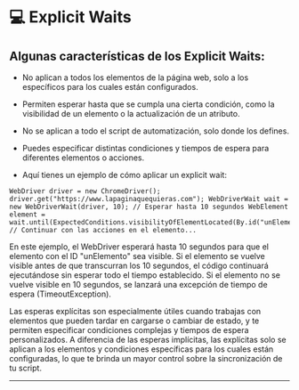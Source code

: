# :computer: Explicit Waits

## Algunas características de los Explicit Waits:

- No aplican a todos los elementos de la página web, solo a los específicos para los cuales están configurados.

- Permiten esperar hasta que se cumpla una cierta condición, como la visibilidad de un elemento o la actualización de un atributo.

- No se aplican a todo el script de automatización, solo donde los defines.

- Puedes especificar distintas condiciones y tiempos de espera para diferentes elementos o acciones.

- Aquí tienes un ejemplo de cómo aplicar un explicit wait:

```
WebDriver driver = new ChromeDriver(); driver.get("https://www.lapaginaquequieras.com"); WebDriverWait wait = new WebDriverWait(driver, 10); // Esperar hasta 10 segundos WebElement element = wait.until(ExpectedConditions.visibilityOfElementLocated(By.id("unElemento"))); // Continuar con las acciones en el elemento...
```


En este ejemplo, el WebDriver esperará hasta 10 segundos para que el elemento con el ID "unElemento" sea visible. Si el elemento se vuelve visible antes de que transcurran los 10 segundos, el código continuará ejecutándose sin esperar todo el tiempo establecido. Si el elemento no se vuelve visible en 10 segundos, se lanzará una excepción de tiempo de espera (TimeoutException).

Las esperas explícitas son especialmente útiles cuando trabajas con elementos que pueden tardar en cargarse o cambiar de estado, y te permiten especificar condiciones complejas y tiempos de espera personalizados. A diferencia de las esperas implícitas, las explícitas solo se aplican a los elementos y condiciones específicas para los cuales están configuradas, lo que te brinda un mayor control sobre la sincronización de tu script.

---
